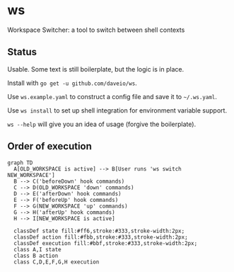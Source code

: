 # ws

Workspace Switcher: a tool to switch between shell contexts

## Status

Usable. Some text is still boilerplate, but the logic is in place.

Install with `go get -u github.com/daveio/ws`.

Use `ws.example.yaml` to construct a config file and save it to `~/.ws.yaml`.

Use `ws install` to set up shell integration for environment variable support.

`ws --help` will give you an idea of usage (forgive the boilerplate).

## Order of execution

```mermaid
graph TD
  A[OLD_WORKSPACE is active] --> B[User runs 'ws switch NEW_WORKSPACE']
  B --> C('beforeDown' hook commands)
  C --> D(OLD_WORKSPACE 'down' commands)
  D --> E('afterDown' hook commands)
  E --> F('beforeUp' hook commands)
  F --> G(NEW_WORKSPACE 'up' commands)
  G --> H('afterUp' hook commands)
  H --> I[NEW_WORKSPACE is active]

  classDef state fill:#ff6,stroke:#333,stroke-width:2px;
  classDef action fill:#fbb,stroke:#333,stroke-width:2px;
  classDef execution fill:#bbf,stroke:#333,stroke-width:2px;
  class A,I state
  class B action
  class C,D,E,F,G,H execution
```
